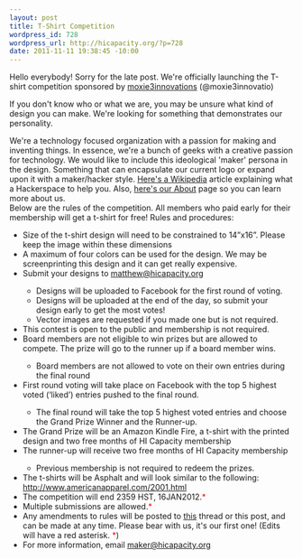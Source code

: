```yaml
--- 
layout: post
title: T-Shirt Competition
wordpress_id: 728
wordpress_url: http://hicapacity.org/?p=728
date: 2011-11-11 19:38:45 -10:00
---
```

Hello everybody! Sorry for the late post. We're officially launching the T-shirt competition sponsored by <a href="https://www.facebook.com/moxie3innovations">moxie3innovations</a> (@moxie3innovatio)

If you don't know who or what we are, you may be unsure what kind of design you can make. We're looking for something that demonstrates our personality.
<div>We're a technology focused organization with a passion for making and inventing things. In essence, we're a bunch of geeks with a creative passion for technology. We would like to include this ideological 'maker' persona in the design. Something that can encapsulate our current logo or expand upon it with a maker/hacker style. <a title="Hackerspace" href=" http://en.wikipedia.org/wiki/Hackerspace" target="_blank">Here's a Wikipedia</a> article explaining what a Hackerspace to help you. Also, <a title="About HI Capacity" href="http://hicapacity.org/about/" target="_blank">here's our About</a> page so you can learn more about us.</div>
Below are the rules of the competition. All members who paid early for their membership will get a t-shirt for free! Rules and procedures:
<ul>
	<li>Size of the t-shirt design will need to be constrained to 14”x16”. Please keep the image within these dimensions</li>
	<li>A maximum of four colors can be used for the design. We may be screenprinting this design and it can get really expensive.</li>
	<li>Submit your designs to <a title="Submit design!" href="mailto:matthew@hicapacity.org" target="_blank">matthew@hicapacity.org</a></li>
<ul>
	<li>Designs will be uploaded to Facebook for the first round of voting.</li>
	<li>Designs will be uploaded at the end of the day, so submit your design early to get the most votes!</li>
	<li>Vector images are requested if you made one but is not required.</li>
</ul>
	<li>This contest is open to the public and membership is not required.</li>
	<li>Board members are not eligible to win prizes but are allowed to compete. The prize will go to the runner up if a board member wins.</li>
<ul>
	<li>Board members are not allowed to vote on their own entries during the final round</li>
</ul>
	<li>First round voting will take place on Facebook with the top 5 highest voted (‘liked’) entries pushed to the final round.</li>
<ul>
	<li>The final round will take the top 5 highest voted entries and choose the Grand Prize Winner and the Runner-up.</li>
</ul>
	<li>The Grand Prize will be an Amazon Kindle Fire, a t-shirt with the printed design and two free months of HI Capacity membership</li>
	<li>The runner-up will receive two free months of HI Capacity membership</li>
<ul>
	<li>Previous membership is not required to redeem the prizes.</li>
</ul>
	<li>The t-shirts will be Asphalt and will look similar to the following: <a href="http://www.americanapparel.com/2001.html" target="_blank">http://www.americanapparel.com/2001.html</a></li>
	<li>The competition will end 2359 HST, 16JAN2012.<span style="color: #ff0000;">*</span></li>
	<li>Multiple submissions are allowed.<span style="color: #ff0000;">*</span></li>
	<li>Any amendments to rules will be posted to <a title="T-Shirt Competition Thread" href="https://groups.google.com/forum/#!topic/honolulu-makerspace/NwHSKMRU1Og" target="_blank">this</a> thread or this post, and can be made at any time. Please bear with us, it's our first one! (Edits will have a red asterisk. <span style="color: #ff0000;">*</span>)</li>
	<li>For more information, email <a title="Email us!" href="maker@hicapacity.org">maker@hicapacity.org</a></li>
</ul>
